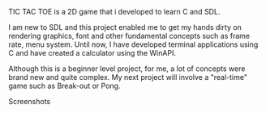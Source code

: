 TIC TAC TOE is a 2D game that i developed to learn C and SDL. 

I am new to SDL and this project enabled me to get my hands dirty on rendering graphics, font and other fundamental concepts such as frame rate, menu system. 
Until now, I have developed terminal applications using C and have created a calculator using the WinAPI.

Although this is a beginner level project, for me, a lot of concepts were brand new and quite complex. My next project will involve a "real-time" game
such as Break-out or Pong.

Screenshots

